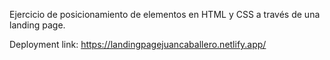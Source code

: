 Ejercicio de posicionamiento de elementos en HTML y CSS a través de una landing page.

Deployment link: https://landingpagejuancaballero.netlify.app/
